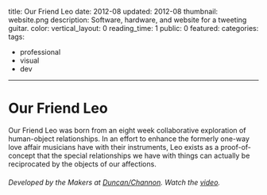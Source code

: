 title: Our Friend Leo
date: 2012-08
updated: 2012-08
thumbnail: website.png
description: Software, hardware, and website for a tweeting guitar.
color:
vertical_layout: 0
reading_time: 1
public: 0
featured:
categories:
tags:
- professional
- visual
- dev
---

# Our Friend Leo

Our Friend Leo was born from an eight week collaborative exploration of human-object relationships. In an effort to enhance the formerly one-way love affair musicians have with their instruments, Leo exists as a proof-of-concept that the special relationships we have with things can actually be reciprocated by the objects of our affections.

###### Developed by the Makers at [Duncan/Channon](http://www.duncanchannon.com/). Watch the [video](http://player.vimeo.com/video/46912648).

<img class="wide bordered rounded" src="website.png" alt="">
